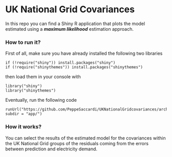 # UK National Grid Covariances
In this repo you can find a Shiny R application that plots the model estimated 
using a ***maximum likelihood*** estimation approach.
### How to run it?
First of all, make sure you have already installed the following two libraries
```{r}
if (!require("shiny")) install.packages("shiny")
if (!require("shinythemes")) install.packages("shinythemes")
```
then load them in your console with
```{r}
library("shiny")
library("shinythemes")
```
Eventually, run the following code 
```{r}
runUrl("https://github.com/PeppeSaccardi/UKNationalGridcovariances/archive/main.tar.gz",
subdir = "app/")
```
### How it works?
You can select the results of the estimated model for the covariances within the UK National Grid 
groups of the residuals coming from the errors between prediction and electricity demand.